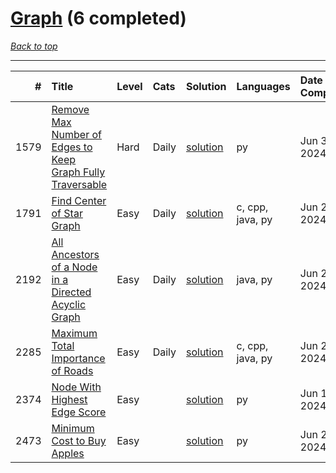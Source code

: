 # [Graph](<https://leetcode.com/tag/Graph/>) (6 completed)

*[Back to top](<../../README.md>)*

------

|    # | Title                                                                                                                                                    | Level   | Cats   | Solution                                                                              | Languages        | Date Complete   |
|-----:|:---------------------------------------------------------------------------------------------------------------------------------------------------------|:--------|:-------|:--------------------------------------------------------------------------------------|:-----------------|:----------------|
| 1579 | [Remove Max Number of Edges to Keep Graph Fully Traversable](<https://leetcode.com/problems/remove-max-number-of-edges-to-keep-graph-fully-traversable>) | Hard    | Daily  | [solution](<../_1579. Remove Max Number of Edges to Keep Graph Fully Traversable.md>) | py               | Jun 30, 2024    |
| 1791 | [Find Center of Star Graph](<https://leetcode.com/problems/find-center-of-star-graph>)                                                                   | Easy    | Daily  | [solution](<../_1791. Find Center of Star Graph.md>)                                  | c, cpp, java, py | Jun 27, 2024    |
| 2192 | [All Ancestors of a Node in a Directed Acyclic Graph](<https://leetcode.com/problems/all-ancestors-of-a-node-in-a-directed-acyclic-graph>)               | Easy    | Daily  | [solution](<../_2192. All Ancestors of a Node in a Directed Acyclic Graph.md>)        | java, py         | Jun 29, 2024    |
| 2285 | [Maximum Total Importance of Roads](<https://leetcode.com/problems/maximum-total-importance-of-roads>)                                                   | Easy    | Daily  | [solution](<../_2285. Maximum Total Importance of Roads.md>)                          | c, cpp, java, py | Jun 28, 2024    |
| 2374 | [Node With Highest Edge Score](<https://leetcode.com/problems/node-with-highest-edge-score>)                                                             | Easy    |        | [solution](<../_2374. Node With Highest Edge Score.md>)                               | py               | Jun 18, 2024    |
| 2473 | [Minimum Cost to Buy Apples](<https://leetcode.com/problems/minimum-cost-to-buy-apples>)                                                                 | Easy    |        | [solution](<../_2473. Minimum Cost to Buy Apples.md>)                                 | py               | Jun 29, 2024    |